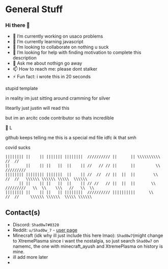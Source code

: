 # General Stuff

### Hi there 👋


- 🔭 I’m currently working on usaco problems
- 🌱 I’m currently learning javascript
- 👯 I’m looking to collaborate on nothing u suck
- 🤔 I’m looking for help with finding motivation to complete this description
- 💬 Ask me about nothign go away
- 📫 How to reach me: please dont stalker
- ⚡ Fun fact: i wrote this in 20 seconds

stupid template

in reality im just sitting around cramming for silver 

litearlly just justin will read this

but im an arcitc code contributor so thats incredible 

:muscle: L

github keeps telling me this is a special md file idfc ik that smh 

covid sucks
```
|||||||| ||    || ||||||| ||||||||  ////////// ||      || \\\\\\\\\\       //  //
||       ||    || ||   ||  ||    || //   // // ||      ||         \\    /////////
|||||||| |||||||| |||||||  ||    || //  //  // ||  ||  ||        \\      //  //   \\\\\\ \\\\\\ \\\\\  \\\\\\
      || ||    || ||   ||  ||    || // //   // ||  ||  ||       \\    /////////   \\  \\    \\\   //   \\  \\
|||||||| ||    || ||   || ||||||||  ////////// ||||||||||      \\      //  //     \\\\\\ \\\\\\  \\\\\ \\\\\\
```

## Contact(s)

- Discord: `Shad0w7#0320`
- Reddit: `u/Shad0w_7` - [user page](https://www.reddit.com/u/Shad0w_7)
- Minecraft (idk why ill just include this here lmao): `Shad0w7`(might change to XtremePlasma since i want the nostalgia, so just search `Shad0w7` on namemc, the one with minecraft_ayush and XtremePlasma on history is mine.
- ill add more later
- 

